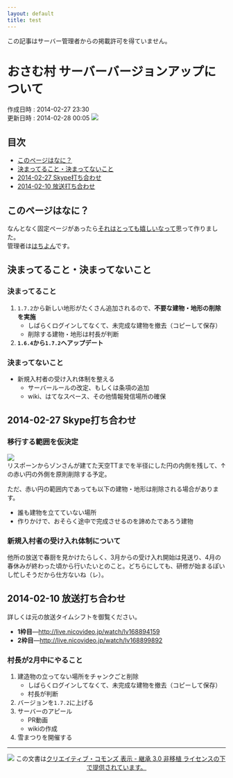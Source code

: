 ```yaml
---
layout: default
title: test
---
```


<alert class="error">この記事はサーバー管理者からの掲載許可を得ていません。</alert>
# おさむ村 サーバーバージョンアップについて
作成日時 : 2014-02-27 23:30  
更新日時 : 2014-02-28 00:05
[![](https://farm3.staticflickr.com/2847/12815247423_eeeac4f60c_c.jpg)](http://www.flickr.com/photos/s083027/12815247423/)

## <a id="index">目次</a>

- [このページはなに？](#section0)
- [決まってること・決まってないこと](#section1)
- [2014-02-27 Skype打ち合わせ](#section2)
- [2014-02-10 放送打ち合わせ](#section3)

## <a id="section0">このページはなに？</a>
なんとなく固定ページがあったら[それはとっても嬉しいなって](http://dic.nicovideo.jp/a/それはとっても嬉しいなって)思って作りました。  
管理者は[はちよん](http://twitter.com/84____)です。

## <a id="section1">決まってること・決まってないこと</a>
### 決まってること

1. `1.7.2`から新しい地形がたくさん追加されるので、**不要な建物・地形の削除を実施**
    * しばらくログインしてなくて、未完成な建物を撤去（コピーして保存）
    * 削除する建物・地形は村長が判断
2. **`1.6.4`から`1.7.2`へアップデート**  

### 決まってないこと

- 新規入村者の受け入れ体制を整える
    - サーバールールの改定、もしくは条項の追加
    - wiki、はてなスペース、その他情報発信場所の確保



## <a id="section2">2014-02-27 Skype打ち合わせ</a>
### 移行する範囲を仮決定
[![](https://c2.staticflickr.com/4/3737/12815061544_1e9b5d4c85_c.jpg)](http://www.flickr.com/photos/s083027/12815061544/)  
リスポーンからゾンさんが建てた天空TTまでを半径にした円の内側を残して、↑の赤い円の外側を原則削除する予定。

ただ、赤い円の範囲内であっても以下の建物・地形は削除される場合があります。

- 誰も建物を立てていない場所
- 作りかけで、おそらく途中で完成させるのを諦めたであろう建物

### 新規入村者の受け入れ体制について

他所の放送で春厨を見かけたらしく、3月からの受け入れ開始は見送り、4月の春休みが終わった頃から行いたいとのこと。どちらにしても、研修が始まるぽいし忙しそうだから仕方ないね（レ）。

## <a id="section3">2014-02-10 放送打ち合わせ</a>
詳しくは元の放送タイムシフトを御覧ください。

- **1枠目**―<http://live.nicovideo.jp/watch/lv168894159>
- **2枠目**―<http://live.nicovideo.jp/watch/lv168899892>

### 村長が2月中にやること

1. 建造物の立ってない場所をチャンクごと削除  
    * しばらくログインしてなくて、未完成な建物を撤去（コピーして保存）  
    * 村長が判断  
2. バージョンを`1.7.2`に上げる  
3. サーバーのアピール  
    * PR動画  
    * wikiの作成  
4. 雪まつりを開催する  

<hr>

<center><a href="http://creativecommons.org/licenses/by-sa/3.0/deed.ja"><img src="http://i.creativecommons.org/l/by-sa/3.0/88x31.png"></a>
この文書は<a href="http://creativecommons.org/licenses/by-sa/3.0/deed.ja">クリエイティブ・コモンズ 表示 - 継承 3.0 非移植 ライセンスの下で提供されています。</a></center>
